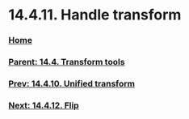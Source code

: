 # 14.4.11. Handle transform

### [Home](./00-home.md)
### [Parent: 14.4. Transform tools](./14-04-00-transform-tools.md)
### [Prev: 14.4.10. Unified transform](./14-04-10-unified-transform.md)
### [Next: 14.4.12. Flip](./14-04-12-00-flip.md)
